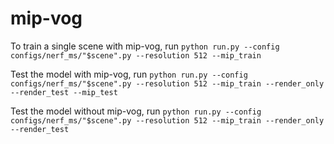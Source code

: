 # mip-vog

To train a single scene with mip-vog, run 
```python run.py --config configs/nerf_ms/"$scene".py --resolution 512 --mip_train```

Test the model with mip-vog, run 
```python run.py --config configs/nerf_ms/"$scene".py --resolution 512 --mip_train --render_only --render_test --mip_test```

Test the model without mip-vog, run 
```python run.py --config configs/nerf_ms/"$scene".py --resolution 512 --mip_train --render_only --render_test```
